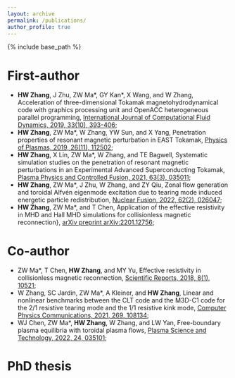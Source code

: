 ```yaml
---
layout: archive
permalink: /publications/
author_profile: true
---
```


{% include base_path %}

First-author
======
  
* **HW Zhang**, J Zhu, ZW Ma*, GY Kan*, X Wang, and W Zhang, Acceleration of three-dimensional Tokamak magnetohydrodynamical code with graphics processing unit and OpenACC heterogeneous parallel programming, [International Journal of Computational Fluid Dynamics, 2019, 33(10), 393-406](https://www.tandfonline.com/doi/full/10.1080/10618562.2019.1683167?casa_token=BfJ4I26kWhMAAAAA%3ApFmM6mgq2H7u29ywaRksYS0KxI1Ni7M1vPUTV99iu3sidAs6PYgbSewkxUjCNCuEhSe-M-el8-cj6w);
* **HW Zhang**, ZW Ma*, W Zhang, YW Sun, and X Yang, Penetration properties of resonant magnetic perturbation in EAST Tokamak, [Physics of Plasmas, 2019, 26(11), 112502](https://aip.scitation.org/doi/full/10.1063/1.5116669?casa_token=wnsmRDEPDiMAAAAA%3Al3eHSlVLeMiiAn9Wzct-812F2SvSOXLvAfGxRH2yZhZdGrW0fCUQ49ezs_6MpHycjEEGF6eeTc25);
* **HW Zhang**, X Lin, ZW Ma*, W Zhang, and TE Bagwell, Systematic simulation studies on the penetration of resonant magnetic perturbations in an Experimental Advanced Superconducting Tokamak, [Plasma Physics and Controlled Fusion, 2021, 63(3), 035011](https://iopscience.iop.org/article/10.1088/1361-6587/abd304/meta?casa_token=zTm55C3YpXcAAAAA:7JJkdlv7DffDNG53dNU6_LsPKNb8wmHbQxnBOnZU0LGrwGJ5Hwli7df8Qgn2DiHHVThuEPN-ov4IosM);
* **HW Zhang**, ZW Ma*, J Zhu, W Zhang, and ZY Qiu, Zonal flow generation and toroidal Alfvén eigenmode excitation due to tearing mode induced energetic particle redistribution, [Nuclear Fusion, 2022, 62(2), 026047](https://iopscience.iop.org/article/10.1088/1741-4326/ac40c3/meta?casa_token=JsnQHJvvVgkAAAAA:KAUepuUCb3_t_GnS3WpSeyayrY9LyW4aapxeMg-R7MUhlw3tjjkUL8TfXpX0YhkC6Yy6l5YRB1zJZYo);
* **HW Zhang**, ZW Ma*, and T Chen, Application of the effective resistivity in MHD and Hall MHD simulations for collisionless magnetic reconnection}, [arXiv preprint arXiv:2201.12756](https://arxiv.org/abs/2201.12756);

Co-author
======

* ZW Ma*, T Chen, **HW Zhang**, and MY Yu, Effective resistivity in collisionless magnetic reconnection, [Scientific Reports, 2018, 8(1), 10521](https://www.nature.com/articles/s41598-018-28851-7);
* W Zhang, SC Jardin, ZW Ma*, A Kleiner, and **HW Zhang**, Linear and nonlinear benchmarks between the CLT code and the M3D-C1 code for the 2/1 resistive tearing mode and the 1/1 resistive kink mode, [Computer Physics Communications, 2021, 269, 108134](https://www.sciencedirect.com/science/article/pii/S0010465521002460?casa_token=6CfgfWaSXBgAAAAA:Zi6z2vNwvqHbn-c8zwHmpy2DqIMFfCmltDTzZVwWQuKgLZHXH1PkvtVQv01o_DaI1ptf_SQCp_A);
* WJ Chen, ZW Ma*, **HW Zhang**, W Zhang, and LW Yan, Free-boundary plasma equilibria with toroidal plasma flows, [Plasma Science and Technology, 2022, 24, 035101](https://iopscience.iop.org/article/10.1088/2058-6272/ac48de/meta?casa_token=2H2kU2TNRZkAAAAA:K0n8qKS4aTjeq9YFlGulZCycNkBGLgv9AaiG5rkz1f0vs6dxGWsAblLE08AvtArK2dlBw0tCO_7yNKM);

PhD thesis
======
